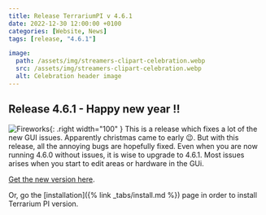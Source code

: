 ```yaml
---
title: Release TerrariumPI v 4.6.1
date: 2022-12-30 12:00:00 +0100
categories: [Website, News]
tags: [release, "4.6.1"]

image:
  path: /assets/img/streamers-clipart-celebration.webp
  src: /assets/img/streamers-clipart-celebration.webp
  alt: Celebration header image
---
```


## Release 4.6.1 - Happy new year !!

![Fireworks](/assets/img/Fireworks.gif){: .right width="100" }
This is a release which fixes a lot of the new GUI issues. Apparently christmas came to early :wink:. But with this release, all the annoying bugs are hopefully fixed. Even when you are now running 4.6.0 without issues, it is wise to upgrade to 4.6.1. Most issues arises when you start to edit areas or hardware in the GUi.

[Get the new version here](https://github.com/theyosh/TerrariumPI/releases/tag/4.6.1).

Or, go the [installation]({% link _tabs/install.md %}) page in order to install Terrarium PI version.
